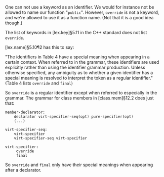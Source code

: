 One can not use a  keyword as an identifier. We would for instance not be allowed to name our function "`public`". However, `override` is not a keyword, and we're allowed to use it as a function name. (Not that it is a good idea though.)

The list of keywords in [lex.key]§5.11 in the C++ standard does not list `override`.

[lex.name]§5.10¶2 has this to say:

"The identifiers in Table 4 have a special meaning when appearing in a certain context. When referred to in the grammar, these identifiers are used explicitly rather than using the identifier grammar production. Unless otherwise specified, any ambiguity as to whether a given identifier has a special meaning is resolved to interpret the token as a regular identifier." (Table 4 lists `override` and `final`)

So `override` is a regular identifier except when referred to especially in the grammar. The grammar for class members in [class.mem]§12.2 does just that:


    member-declarator:
        declarator virt-specifier-seq(opt) pure-specifier(opt)
        (...)

    virt-specifier-seq:
        virt-specifier
        virt-specifier-seq virt-specifier

    virt-specifier:
         override
         final

So `override` and `final` only have their special meanings when appearing after a declarator.
